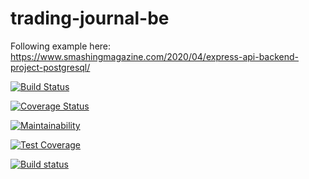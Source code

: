 # trading-journal-be

Following example here:
https://www.smashingmagazine.com/2020/04/express-api-backend-project-postgresql/

[![Build Status](https://travis-ci.com/carloadamos/trading-journal-fe.svg?branch=main)](https://travis-ci.com/carloadamos/trading-journal-fe)

[![Coverage Status](https://coveralls.io/repos/github/carloadamos/trading-journal-be/badge.svg?branch=main)](https://coveralls.io/github/carloadamos/trading-journal-be?branch=main)

[![Maintainability](https://api.codeclimate.com/v1/badges/fe3f967417d84d12d178/maintainability)](https://codeclimate.com/github/carloadamos/trading-journal-be/maintainability)

[![Test Coverage](https://api.codeclimate.com/v1/badges/fe3f967417d84d12d178/test_coverage)](https://codeclimate.com/github/carloadamos/trading-journal-be/test_coverage)

[![Build status](https://ci.appveyor.com/api/projects/status/650f3ktyh2fxa79t/branch/main?svg=true)](https://ci.appveyor.com/project/carloadamos/trading-journal-be/branch/main)
